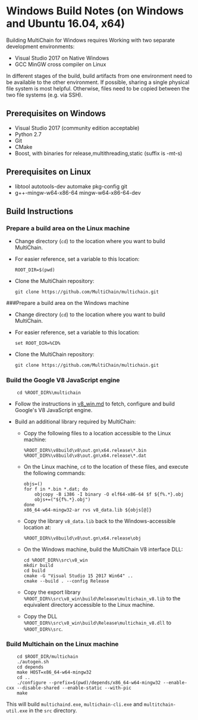# Windows Build Notes (on Windows and Ubuntu 16.04, x64)

Building MultiChain for Windows requires Working with two separate development environments:

  - Visual Studio 2017 on Native Windows
  - GCC MinGW cross compiler on Linux

In different stages of the build, build artifacts from one environment need to be available to the other environment. If possible, sharing a single physical file system is most helpful. Otherwise, files need to be copied between the two file systems (e.g. via SSH).

## Prerequisites on Windows

  - Visual Studio 2017 (community edition acceptable)
  - Python 2.7
  - Git
  - CMake
  - Boost, with binaries for release,multithreading,static (suffix is -mt-s)

## Prerequisites on Linux

  - libtool autotools-dev automake pkg-config git
  - g++-mingw-w64-x86-64 mingw-w64-x86-64-dev

## Build Instructions

### Prepare a build area on the Linux machine

  - Change directory (`cd`) to the location where you want to build MultiChain.
  - For easier reference, set a variable to this location:

        ROOT_DIR=$(pwd)

  - Clone the MultiChain repository:

        git clone https://github.com/MultiChain/multichain.git

###Prepare a build area on the Windows machine

  - Change directory (`cd`) to the location where you want to build MultiChain.
  - For easier reference, set a variable to this location:

        set ROOT_DIR=%CD%

  - Clone the MultiChain repository:

        git clone https://github.com/MultiChain/multichain.git

### Build the Google V8 JavaScript engine

        cd %ROOT_DIR%\multichain

  - Follow the instructions in [v8_win.md](/v8_win.md/) to fetch, configure and build Google's V8 JavaScript engine.

  - Build an additional library required by MultiChain:

      - Copy the following files to a location accessible to the Linux machine:

            %ROOT_DIR%\v8build\v8\out.gn\x64.release\*.bin
            %ROOT_DIR%\v8build\v8\out.gn\x64.release\*.dat

      - On the Linux machine, `cd` to the location of these files, and execute the following commands:

            objs=()
            for f in *.bin *.dat; do
                objcopy -B i386 -I binary -O elf64-x86-64 $f ${f%.*}.obj
                objs+=("${f%.*}.obj")
            done
            x86_64-w64-mingw32-ar rvs v8_data.lib ${objs[@]}

      - Copy the library `v8_data.lib` back to the Windows-accessible location at:

            %ROOT_DIR%\v8build\v8\out.gn\x64.release\obj

      - On the Windows machine, build the MultiChain V8 interface DLL:

            cd %ROOT_DIR%\src\v8_win
            mkdir build
            cd build
            cmake -G "Visual Studio 15 2017 Win64" ..
            cmake --build . --config Release

      - Copy the export library `%ROOT_DIR%\src\v8_win\build\Release\multichain_v8.lib` to the equivalent directory accessible to the Linux machine.
      -  Copy the DLL `%ROOT_DIR%\src\v8_win\build\Release\multichain_v8.dll` to `%ROOT_DIR%\src`.

### Build Multichain on the Linux machine

        cd $ROOT_DIR/multichain
        ./autogen.sh
        cd depends
        make HOST=x86_64-w64-mingw32
        cd ..
        ./configure --prefix=$(pwd)/depends/x86_64-w64-mingw32 --enable-cxx --disable-shared --enable-static --with-pic
        make
    
This will build `multichaind.exe`, `multichain-cli.exe` and `multitchain-util.exe` in the `src` directory.